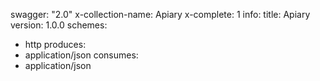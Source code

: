swagger: "2.0"
x-collection-name: Apiary
x-complete: 1
info:
  title: Apiary
  version: 1.0.0
schemes:
- http
produces:
- application/json
consumes:
- application/json
